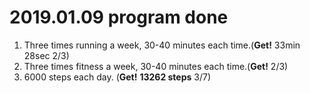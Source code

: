 # 2019.01.09 program done


 
1. Three times running a week, 30-40 minutes each time.(**Get!** 33min 28sec 2/3)
2. Three times fitness a week, 30-40 minutes each time.(**Get!** 2/3)
3. 6000 steps each day. (**Get!** **13262 steps** 3/7)

